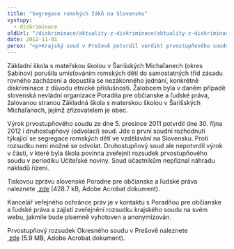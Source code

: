 ```yaml
---
title: "Segregace romských žáků na Slovensku"
vystupy:
  - diskriminace
oldUrl: "/diskriminace/aktuality-z-diskriminace/aktuality-z-diskriminace-2012/segregace-romskych-zaku-na-slovensku/"
date: 2012-11-01
perex: "<p>Krajský soud v Prešově potvrdil verdikt prvostupňového soudu o segregaci romských žáků na Základní a mateřské škole v Šarišských Michaľanech. Rozsudek je pro Slovenskou republiku přelomový. </p>"
---
```


<!-- imported from the old website -->

<p class="align-blok">Základní škola s mateřskou školou v Šarišských Michaľanech (okres Sabinov) porušila umisťováním romských dětí do samostatných tříd zásadu rovného zacházení a dopustila se nezákonného jednání, konkrétně diskriminace z důvodu etnické příslušnosti. Žalobcem byla v daném případě slovenská nevládní organizace Poradňa pre občianske a ľudské práva, žalovanou stranou Základná škola s materskou školou v Šarišských Michaľanoch, jejímž zřizovatelem je obec. </p><p class="align-blok">Výrok prvostupňového soudu ze dne 5. prosince 2011 potvrdil dne 30. října 2012 i druhostupňový (odvolací) soud. Jde o první soudní rozhodnutí týkající se segregace romských dětí ve vzdělávání na Slovensku. Proti rozsudku není možné se odvolat. Druhostupňový soud ale nepotvrdil výrok v části, v které byla škola povinna zveřejnit rozsudek prvostupňového soudu v periodiku Učiteľské noviny. Soud účastníkům nepřiznal náhradu nákladů řízení.</p><p>Tiskovou zprávu slovenské Poradne pre občianske a ľudské práva naleznete <a title="Otevření do nového okna" href="/uploads-import/DISKRIMINACE/aktuality/Doplnujuce_tlacove_prehlasenie__Krajsky_sud_v_Presove_potvrdil_segregaciu_romskych_deti.pdf" target="_blank"> zde</a> (428.7 kB, Adobe Acrobat dokument).</p><p class="align-blok">Kancelář veřejného ochránce práv je v kontaktu s Poradňou pre občianske a ľudské práva a zajistí zveřejnění rozsudku krajského soudu na svém webu, jakmile bude písemně vyhotoven a anonymizován.</p><p>Prvostupňový rozsudek Okresného soudu v Prešově naleznete <a title="Otevření do nového okna" href="/uploads-import/DISKRIMINACE/aktuality/prvostupnovy_rozsudek_OS_Presov.pdf" target="_blank"> zde</a> (5.9 MB, Adobe Acrobat dokument).</p>
